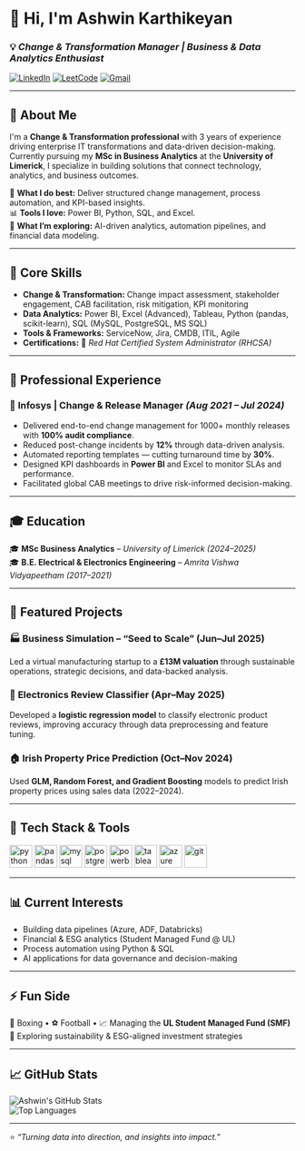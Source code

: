 # 👋 Hi, I'm **Ashwin Karthikeyan**  
### 💡 *Change & Transformation Manager | Business & Data Analytics Enthusiast*

[![LinkedIn](https://img.shields.io/badge/LinkedIn-ashwin--kar-blue?style=flat-square&logo=linkedin)](https://www.linkedin.com/in/ashwin-kar/)
[![LeetCode](https://img.shields.io/badge/LeetCode-ashwink27-orange?style=flat-square&logo=leetcode)](https://leetcode.com/u/ashwink27/)
[![Gmail](https://img.shields.io/badge/Email-ashwinkmdu%40gmail.com-red?style=flat-square&logo=gmail)](mailto:ashwinkmdu@gmail.com)

---

## 🚀 About Me  

I'm a **Change & Transformation professional** with 3 years of experience driving enterprise IT transformations and data-driven decision-making.  
Currently pursuing my **MSc in Business Analytics** at the **University of Limerick**, I specialize in building solutions that connect technology, analytics, and business outcomes.  

💼 **What I do best:** Deliver structured change management, process automation, and KPI-based insights.  
📊 **Tools I love:** Power BI, Python, SQL, and Excel.  
🤖 **What I’m exploring:** AI-driven analytics, automation pipelines, and financial data modeling.  

---

## 🧠 Core Skills  

- **Change & Transformation:** Change impact assessment, stakeholder engagement, CAB facilitation, risk mitigation, KPI monitoring  
- **Data Analytics:** Power BI, Excel (Advanced), Tableau, Python (pandas, scikit-learn), SQL (MySQL, PostgreSQL, MS SQL)  
- **Tools & Frameworks:** ServiceNow, Jira, CMDB, ITIL, Agile  
- **Certifications:** 🧩 *Red Hat Certified System Administrator (RHCSA)*  

---

## 💼 Professional Experience  

### 🏢 **Infosys** | Change & Release Manager *(Aug 2021 – Jul 2024)*  
- Delivered end-to-end change management for 1000+ monthly releases with **100% audit compliance**.  
- Reduced post-change incidents by **12%** through data-driven analysis.  
- Automated reporting templates — cutting turnaround time by **30%**.  
- Designed KPI dashboards in **Power BI** and Excel to monitor SLAs and performance.  
- Facilitated global CAB meetings to drive risk-informed decision-making.  

---

## 🎓 Education  

🎓 **MSc Business Analytics** – *University of Limerick (2024–2025)*  
🎓 **B.E. Electrical & Electronics Engineering** – *Amrita Vishwa Vidyapeetham (2017–2021)*  

---

## 🧩 Featured Projects  

### 🏭 **Business Simulation – “Seed to Scale” (Jun–Jul 2025)**  
Led a virtual manufacturing startup to a **£13M valuation** through sustainable operations, strategic decisions, and data-backed analysis.

### 💬 **Electronics Review Classifier (Apr–May 2025)**  
Developed a **logistic regression model** to classify electronic product reviews, improving accuracy through data preprocessing and feature tuning.

### 🏠 **Irish Property Price Prediction (Oct–Nov 2024)**  
Used **GLM, Random Forest, and Gradient Boosting** models to predict Irish property prices using sales data (2022–2024).  

---

## 🧰 Tech Stack & Tools  

<p align="left">
  <img src="https://cdn.jsdelivr.net/gh/devicons/devicon/icons/python/python-original.svg" alt="python" width="40" height="40"/>
  <img src="https://cdn.jsdelivr.net/gh/devicons/devicon/icons/pandas/pandas-original.svg" alt="pandas" width="40" height="40"/>
  <img src="https://cdn.jsdelivr.net/gh/devicons/devicon/icons/mysql/mysql-original.svg" alt="mysql" width="40" height="40"/>
  <img src="https://cdn.jsdelivr.net/gh/devicons/devicon/icons/postgresql/postgresql-original.svg" alt="postgresql" width="40" height="40"/>
  <img src="https://cdn.jsdelivr.net/gh/devicons/devicon/icons/powerbi/powerbi-original.svg" alt="powerbi" width="40" height="40"/>
  <img src="https://cdn.jsdelivr.net/gh/devicons/devicon/icons/tableau/tableau-original.svg" alt="tableau" width="40" height="40"/>
  <img src="https://cdn.jsdelivr.net/gh/devicons/devicon/icons/azure/azure-original.svg" alt="azure" width="40" height="40"/>
  <img src="https://cdn.jsdelivr.net/gh/devicons/devicon/icons/git/git-original.svg" alt="git" width="40" height="40"/>
</p>

---

## 📊 Current Interests  

- Building data pipelines (Azure, ADF, Databricks)  
- Financial & ESG analytics (Student Managed Fund @ UL)  
- Process automation using Python & SQL  
- AI applications for data governance and decision-making  

---

## ⚡ Fun Side  

🥊 Boxing • ⚽ Football • 📈 Managing the **UL Student Managed Fund (SMF)**  
🌱 Exploring sustainability & ESG-aligned investment strategies  

---

## 📈 GitHub Stats  

![Ashwin's GitHub Stats](https://github-readme-stats.vercel.app/api?username=YogeshSivakumar18&show_icons=true&theme=tokyonight)  
![Top Languages](https://github-readme-stats.vercel.app/api/top-langs/?username=YogeshSivakumar18&layout=compact&theme=tokyonight)

---

⭐ *“Turning data into direction, and insights into impact.”*

